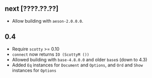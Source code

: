## next [????.??.??]
* Allow building with `aeson-2.0.0.0`.

## 0.4
* Require `scotty` >= 0.10
* `connect` now returns `IO (ScottyM ())`
* Allowed building with `base-4.8.0.0` and older `base`s (down to 4.3)
* Added `Eq` instances for `Document` and `Options`, and `Ord` and `Show` instances for `Options`
